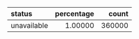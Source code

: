 | status      |   percentage |   count |
|:------------|-------------:|--------:|
| unavailable |      1.00000 |  360000 |